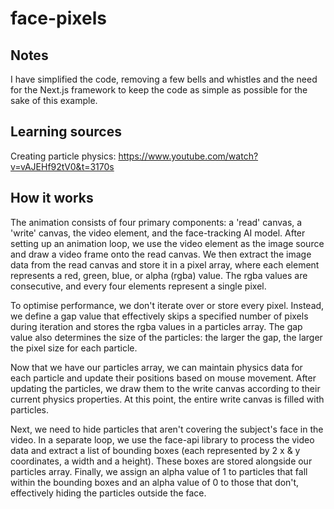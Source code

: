 # face-pixels

## Notes
I have simplified the code, removing a few bells and whistles and the need for the Next.js framework to keep the code as simple as possible for the sake of this example.

## Learning sources
Creating particle physics:
https://www.youtube.com/watch?v=vAJEHf92tV0&t=3170s

## How it works
The animation consists of four primary components: a 'read' canvas, a 'write' canvas, the video element, and the face-tracking AI model. After setting up an animation loop, we use the video element as the image source and draw a video frame onto the read canvas. We then extract the image data from the read canvas and store it in a pixel array, where each element represents a red, green, blue, or alpha (rgba) value. The rgba values are consecutive, and every four elements represent a single pixel.

To optimise performance, we don't iterate over or store every pixel. Instead, we define a gap value that effectively skips a specified number of pixels during iteration and stores the rgba values in a particles array. The gap value also determines the size of the particles: the larger the gap, the larger the pixel size for each particle.

Now that we have our particles array, we can maintain physics data for each particle and update their positions based on mouse movement. After updating the particles, we draw them to the write canvas according to their current physics properties. At this point, the entire write canvas is filled with particles.

Next, we need to hide particles that aren't covering the subject's face in the video. In a separate loop, we use the face-api library to process the video data and extract a list of bounding boxes (each represented by 2 x & y coordinates, a width and a height). These boxes are stored alongside our particles array. Finally, we assign an alpha value of 1 to particles that fall within the bounding boxes and an alpha value of 0 to those that don't, effectively hiding the particles outside the face. 


